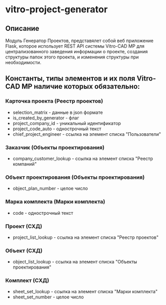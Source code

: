 # vitro-project-generator

## Описание
Модуль Генератор Проектов, представялет собой веб приложение Flask, которое использует REST API системы Vitro-CAD MP для централизованного заведения информации о проекте, создания структуры папок этого проекта, и изменения структуры при необходимости.

## Константы, типы элементов и их поля Vitro-CAD MP наличие которых обязательно:

### Карточка проекта (Реестр проектов)
* selection_matrix - данные в json формате
* is_created_by_generator - флаг
* project_company_id - уникальный идентификатор
* project_code_auto - однострочный текст
* chief_project_engineer - ссылка на элемент списка "Пользователи"

### Заказчик (Объекты проектирования)
* company_customer_lookup - ссылка на элемент списка "Реестр компаний"

### Объект проектирования (Объекты проектирования)
* object_plan_number - целое число

### Марка комплекта (Марки комплекта)
* code - однострочный текст

### Проект (СХД)
* project_list_lookup - ссылка на элемент списка "Реестр проектов"

### Объект (СХД)
* object_list_lookup - ссылка на элемент списка "Объекты проектирования"

### Комплект (СХД)
* sheet_set_lookup - ссылка на элемент списка "Марки комплекта"
* sheet_set_number - целое число